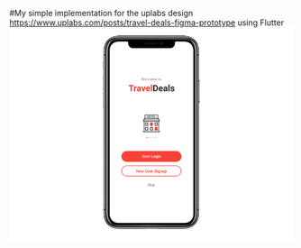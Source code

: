 #My simple implementation for the uplabs design
https://www.uplabs.com/posts/travel-deals-figma-prototype 
using Flutter
![](images/preview.png)
